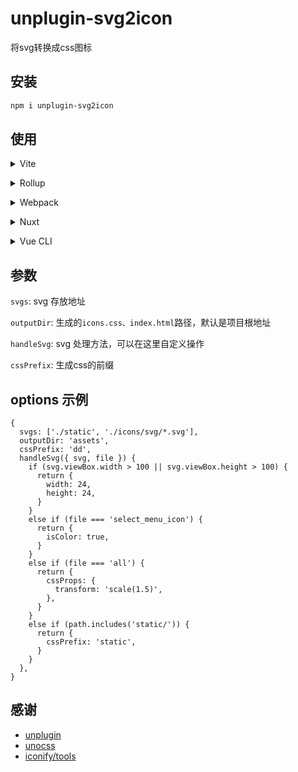 # unplugin-svg2icon

将svg转换成css图标




## 安装

```bash
npm i unplugin-svg2icon
```

## 使用
<details>
<summary>Vite</summary><br>

```ts
// vite.config.ts
import Svg2icon from 'unplugin-svg2icon/vite'

export default defineConfig({
  plugins: [
    Svg2icon({ /* options */ }),
  ],
})
```

Example: [`playground/`](./playground/vite.config.ts)

<br></details>

<details>
<summary>Rollup</summary><br>

```ts
// rollup.config.js
import Starter from 'unplugin-svg2icon/rollup'

export default {
  plugins: [
    Starter({ /* options */ }),
  ],
}
```

<br></details>


<details>
<summary>Webpack</summary><br>

```ts
// webpack.config.js
module.exports = {
  /* ... */
  plugins: [
    require('unplugin-svg2icon/webpack')({ /* options */ })
  ]
}
```

<br></details>

<details>
<summary>Nuxt</summary><br>

```ts
// nuxt.config.js
export default {
  buildModules: [
    ['unplugin-svg2icon/nuxt', { /* options */ }],
  ],
}
```

> This module works for both Nuxt 2 and [Nuxt Vite](https://github.com/nuxt/vite)

<br></details>

<details>
<summary>Vue CLI</summary><br>

```ts
// vue.config.js
module.exports = {
  configureWebpack: {
    plugins: [
      require('unplugin-svg2icon/webpack')({ /* options */ }),
    ],
  },
}
```

<br></details>


## 参数
`svgs`: svg 存放地址

`outputDir`: 生成的`icons.css、index.html`路径，默认是项目根地址

`handleSvg`: svg 处理方法，可以在这里自定义操作

`cssPrefix`: 生成css的前缀

## options 示例
``` 
{
  svgs: ['./static', './icons/svg/*.svg'],
  outputDir: 'assets',
  cssPrefix: 'dd',
  handleSvg({ svg, file }) {
    if (svg.viewBox.width > 100 || svg.viewBox.height > 100) {
      return {
        width: 24,
        height: 24,
      }
    }
    else if (file === 'select_menu_icon') {
      return {
        isColor: true,
      }
    }
    else if (file === 'all') {
      return {
        cssProps: {
          transform: 'scale(1.5)',
        },
      }
    }
    else if (path.includes('static/')) {
      return {
        cssPrefix: 'static',
      }
    }
  },
}
```

## 感谢

 - [unplugin](https://github.com/unjs/unplugin)
 - [unocss](https://github.com/unocss/unocss)
 - [iconify/tools](https://github.com/iconify/tools)